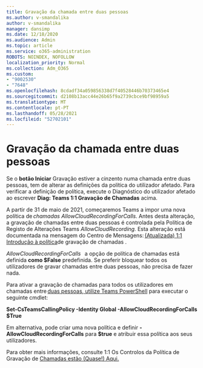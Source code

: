 ```yaml
---
title: Gravação da chamada entre duas pessoas
ms.author: v-smandalika
author: v-smandalika
manager: dansimp
ms.date: 12/18/2020
ms.audience: Admin
ms.topic: article
ms.service: o365-administration
ROBOTS: NOINDEX, NOFOLLOW
localization_priority: Normal
ms.collection: Adm_O365
ms.custom:
- "9002530"
- "7648"
ms.openlocfilehash: 8cdadf34a059856338d7f40528446b70373465e4
ms.sourcegitcommit: d2108b13acc44e26b65f9a2739cbce9bf98959a5
ms.translationtype: MT
ms.contentlocale: pt-PT
ms.lasthandoff: 05/28/2021
ms.locfileid: "52702101"
---
```

# <a name="11-call-recording"></a>Gravação da chamada entre duas pessoas

Se o **botão Iniciar** Gravação estiver a cinzento numa chamada entre duas pessoas, tem de alterar as definições da política do utilizador afetado. Para verificar a definição de política, execute o Diagnóstico do utilizador afetado ao escrever **Diag: Teams 1:1 Gravação de Chamadas** acima.     

A partir de 31 de maio de 2021, começaremos Teams a impor uma nova política de *chamadas AllowCloudRecordingForCalls*. Antes desta alteração, a gravação de chamadas entre duas pessoas é controlada pela Política de Registo de Alterações Teams *AllowCloudRecording.* Esta alteração está documentada na mensagem do Centro de Mensagens: [(Atualizada) 1:1 Introdução à política](https://portal.microsoft.com/Adminportal/Home?ref=MessageCenter/:/messages/MC238796)de gravação de chamadas .  

*AllowCloudRecordingForCalls*   a opção de política de chamadas está definida **como $False** predefinida. Se preferir bloquear todos os utilizadores de gravar chamadas entre duas pessoas, não precisa de fazer nada.  

Para ativar a gravação de chamadas para todos os utilizadores em chamadas entre [duas pessoas, utilize Teams PowerShell](/microsoftteams/teams-powershell-install) para executar o seguinte cmdlet: 

**Set-CsTeamsCallingPolicy -Identity Global -AllowCloudRecordingForCalls $True** 

Em alternativa, pode criar uma nova política e definir **-AllowCloudRecordingForCalls** para **$true** e atribuir essa política aos seus utilizadores. 

Para obter mais informações, consulte 1:1 Os Controlos da Política de Gravação de [Chamadas estão (Quase!) Aqui.](https://techcommunity.microsoft.com/t5/microsoft-teams-support/1-1-call-recording-policy-controls-are-almost-here/ba-p/2217668)
